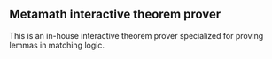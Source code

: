 Metamath interactive theorem prover
---

This is an in-house interactive theorem prover specialized
for proving lemmas in matching logic.

